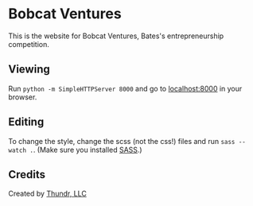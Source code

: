 # Bobcat Ventures

This is the website for Bobcat Ventures, Bates's entrepreneurship competition.

## Viewing

Run `python -m SimpleHTTPServer 8000` and go to [localhost:8000](localhost:8000) in your browser.

## Editing

To change the style, change the scss (not the css!) files and run `sass --watch .`. (Make sure you installed [SASS](http://sass-lang.com/install).)

## Credits

Created by [Thundr, LLC](http://thundrhq.com/)